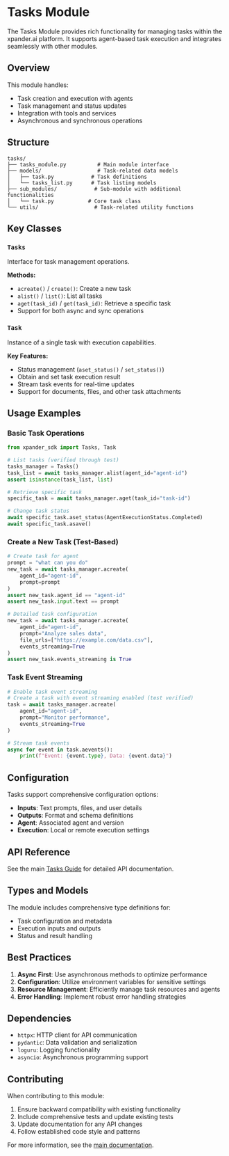 # Tasks Module

The Tasks Module provides rich functionality for managing tasks within the xpander.ai platform. It supports agent-based task execution and integrates seamlessly with other modules.

## Overview

This module handles:
- Task creation and execution with agents
- Task management and status updates
- Integration with tools and services
- Asynchronous and synchronous operations

## Structure

```
tasks/
├── tasks_module.py          # Main module interface
├── models/                  # Task-related data models
│   ├── task.py            # Task definitions
│   └── tasks_list.py      # Task listing models
├── sub_modules/            # Sub-module with additional functionalities
│   └── task.py           # Core task class
└── utils/                  # Task-related utility functions
```

## Key Classes

### `Tasks`
Interface for task management operations.

**Methods:**
- `acreate()` / `create()`: Create a new task
- `alist()` / `list()`: List all tasks
- `aget(task_id)` / `get(task_id)`: Retrieve a specific task
- Support for both async and sync operations

### `Task`
Instance of a single task with execution capabilities.

**Key Features:**
- Status management (`aset_status()` / `set_status()`)
- Obtain and set task execution result
- Stream task events for real-time updates
- Support for documents, files, and other task attachments

## Usage Examples

### Basic Task Operations
```python
from xpander_sdk import Tasks, Task

# List tasks (verified through test)
tasks_manager = Tasks()
task_list = await tasks_manager.alist(agent_id="agent-id")
assert isinstance(task_list, list)

# Retrieve specific task
specific_task = await tasks_manager.aget(task_id="task-id")

# Change task status
await specific_task.aset_status(AgentExecutionStatus.Completed)
await specific_task.asave()
```

### Create a New Task (Test-Based)
```python
# Create task for agent
prompt = "what can you do"
new_task = await tasks_manager.acreate(
    agent_id="agent-id",
    prompt=prompt
)
assert new_task.agent_id == "agent-id"
assert new_task.input.text == prompt

# Detailed task configuration
new_task = await tasks_manager.acreate(
    agent_id="agent-id",
    prompt="Analyze sales data",
    file_urls=["https://example.com/data.csv"],
    events_streaming=True
)
assert new_task.events_streaming is True
```

### Task Event Streaming
```python
# Enable task event streaming
# Create a task with event streaming enabled (test verified)
task = await tasks_manager.acreate(
    agent_id="agent-id",
    prompt="Monitor performance",
    events_streaming=True
)

# Stream task events
async for event in task.aevents():
    print(f"Event: {event.type}, Data: {event.data}")
```

## Configuration

Tasks support comprehensive configuration options:

- **Inputs**: Text prompts, files, and user details
- **Outputs**: Format and schema definitions
- **Agent**: Associated agent and version
- **Execution**: Local or remote execution settings

## API Reference

See the main [Tasks Guide](/docs/TASKS.md) for detailed API documentation.

## Types and Models

The module includes comprehensive type definitions for:
- Task configuration and metadata
- Execution inputs and outputs
- Status and result handling

## Best Practices

1. **Async First**: Use asynchronous methods to optimize performance
2. **Configuration**: Utilize environment variables for sensitive settings
3. **Resource Management**: Efficiently manage task resources and agents
4. **Error Handling**: Implement robust error handling strategies

## Dependencies

- `httpx`: HTTP client for API communication
- `pydantic`: Data validation and serialization
- `loguru`: Logging functionality
- `asyncio`: Asynchronous programming support

## Contributing

When contributing to this module:
1. Ensure backward compatibility with existing functionality
2. Include comprehensive tests and update existing tests
3. Update documentation for any API changes
4. Follow established code style and patterns

For more information, see the [main documentation](/docs/TASKS.md).

